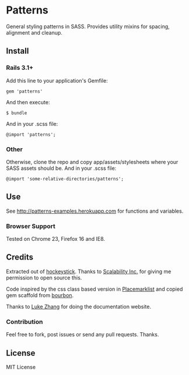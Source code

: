 # Patterns
General styling patterns in SASS. Provides utility mixins for spacing, alignment and cleanup.

## Install
### Rails 3.1+
Add this line to your application's Gemfile:

    gem 'patterns'

And then execute:

    $ bundle

And in your .scss file:

    @import 'patterns';

### Other
Otherwise, clone the repo and copy app/assets/stylesheets where your SASS assets should be. And in your .scss file:

    @import 'some-relative-directories/patterns';

## Use
See http://patterns-examples.herokuapp.com for functions and variables.

### Browser Support
Tested on Chrome 23, Firefox 16 and IE8.

## Credits
Extracted out of [hockeystick](https://www.hockeystick.co/). Thanks to [Scalability Inc.](http://www.scalability.ca/) for giving me permission to open source this.

Code inspired by the css class based version in [Placemarklist](https://www.placemarklist.com) and copied gem scaffold from [bourbon](https://github.com/thoughtbot/bourbon). 

Thanks to [Luke Zhang](https://github.com/lukezhangstudio) for doing the documentation website.

### Contribution
Feel free to fork, post issues or send any pull requests. Thanks.

## License
MIT License

